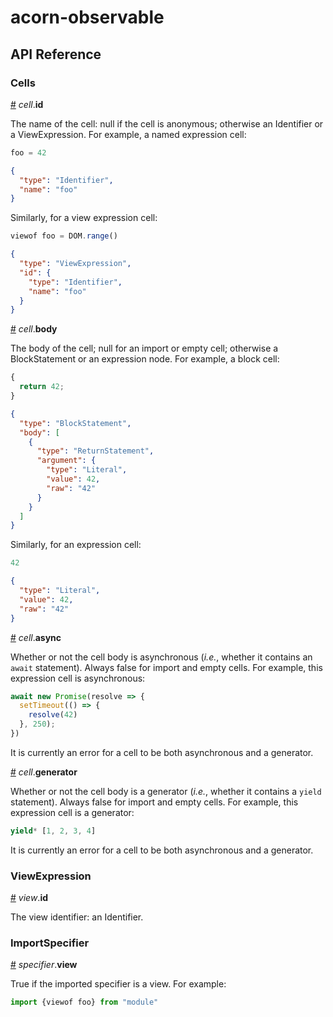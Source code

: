 # acorn-observable

## API Reference

### Cells

<a href="#cell_id" name="cell_id">#</a> <i>cell</i>.<b>id</b>

The name of the cell: null if the cell is anonymous; otherwise an Identifier or a ViewExpression. For example, a named expression cell:

```js
foo = 42
```

```json
{
  "type": "Identifier",
  "name": "foo"
}
```

Similarly, for a view expression cell:

```js
viewof foo = DOM.range()
```

```json
{
  "type": "ViewExpression",
  "id": {
    "type": "Identifier",
    "name": "foo"
  }
}
```

<a href="#cell_body" name="cell_body">#</a> <i>cell</i>.<b>body</b>

The body of the cell; null for an import or empty cell; otherwise a BlockStatement or an expression node. For example, a block cell:

```js
{
  return 42;
}
```

```json
{
  "type": "BlockStatement",
  "body": [
    {
      "type": "ReturnStatement",
      "argument": {
        "type": "Literal",
        "value": 42,
        "raw": "42"
      }
    }
  ]
}
```

Similarly, for an expression cell:

```js
42
```

```json
{
  "type": "Literal",
  "value": 42,
  "raw": "42"
}
```

<a href="#cell_async" name="cell_async">#</a> <i>cell</i>.<b>async</b>

Whether or not the cell body is asynchronous (*i.e.*, whether it contains an `await` statement). Always false for import and empty cells. For example, this expression cell is asynchronous:

```js
await new Promise(resolve => {
  setTimeout(() => {
    resolve(42)
  }, 250);
})
```

It is currently an error for a cell to be both asynchronous and a generator.

<a href="#cell_generator" name="cell_generator">#</a> <i>cell</i>.<b>generator</b>

Whether or not the cell body is a generator (*i.e.*, whether it contains a `yield` statement). Always false for import and empty cells. For example, this expression cell is a generator:

```js
yield* [1, 2, 3, 4]
```

It is currently an error for a cell to be both asynchronous and a generator.

### ViewExpression

<a href="#view_id" name="view_id">#</a> <i>view</i>.<b>id</b>

The view identifier: an Identifier.

### ImportSpecifier

<a href="specifier_view" name="specifier_view">#</a> <i>specifier</i>.<b>view</b>

True if the imported specifier is a view. For example:

```js
import {viewof foo} from "module"
```
